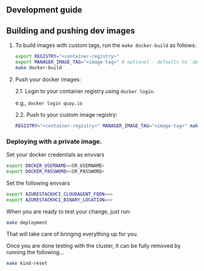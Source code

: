 ## Development guide

## Building and pushing dev images

1. To build images with custom tags,
   run the `make docker-build` as follows:

   ```bash
   export REGISTRY="<container-registry>"
   export MANAGER_IMAGE_TAG="<image-tag>" # optional - defaults to `dev`.
   make docker-build
   ```

2. Push your docker images:

   2.1. Login to your container registry using `docker login`.

   e.g., `docker login quay.io`

   2.2. Push to your custom image registry:

   ```bash
   REGISTRY="<container-registry>" MANAGER_IMAGE_TAG="<image-tag>" make docker-push
   ```
### Deploying with a private image.

Set your docker credentials as envvars

```bash
export DOCKER_USERNAME=<CR_USERNAME>
export DOCKER_PASSWORD=<CR_PASSWORD>
```

Set the following envvars

```bash
export AZURESTACKHCI_CLOUDAGENT_FQDN=<>
export AZURESTACKHCI_BINARY_LOCATION=<>
```

When you are ready to test your change, just run:

```bash
make deployment
```

That will take care of bringing everything up for you.

Once you are done testing with the cluster, it can be fully removed by running the following...

```bash
make kind-reset
```